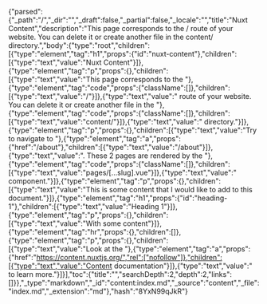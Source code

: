 {"parsed":{"_path":"/","_dir":"","_draft":false,"_partial":false,"_locale":"","title":"Nuxt Content","description":"This page corresponds to the / route of your website. You can delete it or create another file in the content/ directory.","body":{"type":"root","children":[{"type":"element","tag":"h1","props":{"id":"nuxt-content"},"children":[{"type":"text","value":"Nuxt Content"}]},{"type":"element","tag":"p","props":{},"children":[{"type":"text","value":"This page corresponds to the "},{"type":"element","tag":"code","props":{"className":[]},"children":[{"type":"text","value":"/"}]},{"type":"text","value":" route of your website. You can delete it or create another file in the "},{"type":"element","tag":"code","props":{"className":[]},"children":[{"type":"text","value":"content/"}]},{"type":"text","value":" directory."}]},{"type":"element","tag":"p","props":{},"children":[{"type":"text","value":"Try to navigate to "},{"type":"element","tag":"a","props":{"href":"/about"},"children":[{"type":"text","value":"/about"}]},{"type":"text","value":". These 2 pages are rendered by the "},{"type":"element","tag":"code","props":{"className":[]},"children":[{"type":"text","value":"pages/[...slug].vue"}]},{"type":"text","value":" component."}]},{"type":"element","tag":"p","props":{},"children":[{"type":"text","value":"This is some content that I would like to add to this document."}]},{"type":"element","tag":"h1","props":{"id":"heading-1"},"children":[{"type":"text","value":"Heading 1"}]},{"type":"element","tag":"p","props":{},"children":[{"type":"text","value":"With some content"}]},{"type":"element","tag":"hr","props":{},"children":[]},{"type":"element","tag":"p","props":{},"children":[{"type":"text","value":"Look at the "},{"type":"element","tag":"a","props":{"href":"https://content.nuxtjs.org/","rel":["nofollow"]},"children":[{"type":"text","value":"Content documentation"}]},{"type":"text","value":" to learn more."}]}],"toc":{"title":"","searchDepth":2,"depth":2,"links":[]}},"_type":"markdown","_id":"content:index.md","_source":"content","_file":"index.md","_extension":"md"},"hash":"8YxN99qJkR"}